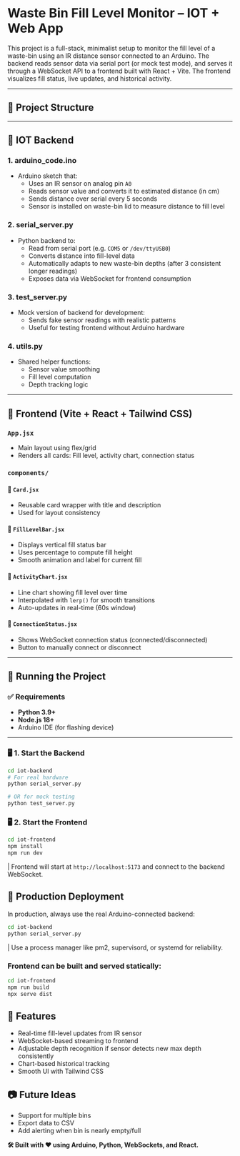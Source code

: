 # Waste Bin Fill Level Monitor – IOT + Web App

This project is a full-stack, minimalist setup to monitor the fill level of a waste-bin using an IR distance sensor connected to an Arduino. The backend reads sensor data via serial port (or mock test mode), and serves it through a WebSocket API to a frontend built with React + Vite. The frontend visualizes fill status, live updates, and historical activity.

---

## 📁 Project Structure

---

## 🔌 IOT Backend

### 1. **arduino_code.ino**

- Arduino sketch that:
  - Uses an IR sensor on analog pin `A0`
  - Reads sensor value and converts it to estimated distance (in cm)
  - Sends distance over serial every 5 seconds
  - Sensor is installed on waste-bin lid to measure distance to fill level

### 2. **serial_server.py**

- Python backend to:
  - Read from serial port (e.g. `COM5` or `/dev/ttyUSB0`)
  - Converts distance into fill-level data
  - Automatically adapts to new waste-bin depths (after 3 consistent longer readings)
  - Exposes data via WebSocket for frontend consumption

### 3. **test_server.py**

- Mock version of backend for development:
  - Sends fake sensor readings with realistic patterns
  - Useful for testing frontend without Arduino hardware

### 4. **utils.py**

- Shared helper functions:
  - Sensor value smoothing
  - Fill level computation
  - Depth tracking logic

---

## 🧩 Frontend (Vite + React + Tailwind CSS)

### `App.jsx`

- Main layout using flex/grid
- Renders all cards: Fill level, activity chart, connection status

### `components/`

#### 🔹 `Card.jsx`

- Reusable card wrapper with title and description
- Used for layout consistency

#### 🔹 `FillLevelBar.jsx`

- Displays vertical fill status bar
- Uses percentage to compute fill height
- Smooth animation and label for current fill

#### 🔹 `ActivityChart.jsx`

- Line chart showing fill level over time
- Interpolated with `lerp()` for smooth transitions
- Auto-updates in real-time (60s window)

#### 🔹 `ConnectionStatus.jsx`

- Shows WebSocket connection status (connected/disconnected)
- Button to manually connect or disconnect

---

## 🚀 Running the Project

### ✅ Requirements

- **Python 3.9+**
- **Node.js 18+**
- Arduino IDE (for flashing device)

---

### 🖥 1. Start the Backend

```bash
cd iot-backend
# For real hardware
python serial_server.py

# OR for mock testing
python test_server.py
```
### 🖥 2. Start the Frontend
```bash
cd iot-frontend
npm install
npm run dev
```
| Frontend will start at `http://localhost:5173` and connect to the backend WebSocket.

## 🏁 Production Deployment
In production, always use the real Arduino-connected backend:

```bash
cd iot-backend
python serial_server.py
```
| Use a process manager like pm2, supervisord, or systemd for reliability.

### Frontend can be built and served statically:

```bash
cd iot-frontend
npm run build
npx serve dist
```

## 📡 Features
- Real-time fill-level updates from IR sensor
- WebSocket-based streaming to frontend
- Adjustable depth recognition if sensor detects new max depth consistently
- Chart-based historical tracking
- Smooth UI with Tailwind CSS

## 📷 Future Ideas
- Support for multiple bins
- Export data to CSV
- Add alerting when bin is nearly empty/full

**🛠️ Built with ❤️ using Arduino, Python, WebSockets, and React.**
